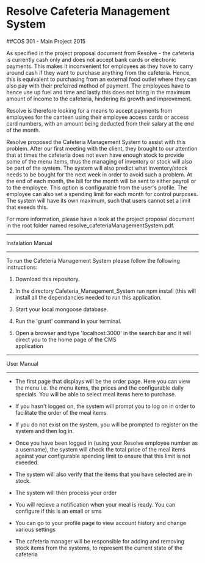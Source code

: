 # Resolve Cafeteria Management System
##COS 301 - Main Project 2015
 
As specified in the project proposal document from Resolve - the cafeteria is currently cash only and does not accept bank cards or electronic payments. This makes it inconvenient for employees as they have to carry around cash if they want to purchase anything from the cafeteria. Hence, this is equivalent to purchasing from an external food outlet where they can also pay with their preferred method of payment. The employees have to hence use up fuel and time and lastly this does not bring in the maximum amount of income to the cafeteria, hindering its growth and improvement.

Resolve is therefore looking for a means to accept payments from employees for the canteen using their employee access cards or access card numbers, with an amount being deducted from their salary at the end of the month.

Resolve proposed the Cafeteria Management System to assist with this problem. After our first meeting with the client, they brought to our attention that at times the cafeteria does not even have enough stock to provide some of the menu items, thus the managing of inventory or stock will also be part of the system. The system will also predict what inventory/stock needs to be bought for the next week in order to avoid such a problem. At the end of each month, the bill for the month will be sent to either payroll or to the employee. This option is configurable from the user's profile. The employee can also set a spending limit for each month for control purposes. The system will have its own maximum, such that users cannot set a limit that exeeds this. 

For more information, please have a look at the project proposal document in the root folder named resolve_cafeteriaManagementSystem.pdf.

********************************************************************************
Instalation Manual
********************************************************************************

To run the Cafeteria Management System please follow the following instructions:

1) Download this repository.

2) In the directory Cafeteria_Management_System run npm install (this will install all the dependancies needed to run    this application. 

3) Start your local mongoose database. 

4) Run the 'grunt' command in your terminal.

5) Open a browser and type 'localhost:3000' in the search bar and it will direct you to the home page of the CMS  
   application

********************************************************************************
User Manual
********************************************************************************
- The first page that displays will be the order page. Here you can view the menu i.e. the menu items, the prices and the configurable daily specials. You will be able to select meal items here to purchase.

- If you hasn't logged on, the system will prompt you to log on in order to facilitate the order of the meal items.

- If you do not exist on the system, you will be prompted to register on the system and then log in.

- Once you have been logged in (using your Resolve employee number as a username), the system will check the total price of the meal items against your configurable spending limit to ensure that this limit is not exeeded.

- The system will also verify that the items that you have selected are in stock. 

- The system will then process your order

- You will recieve a notification when your meal is ready. You can configure if this is an email or sms

- You can go to your profile page to view account history and change various settings

- The cafeteria manager will be responsible for adding and removing stock items from the systems, to represent the current state of the cafeteria



